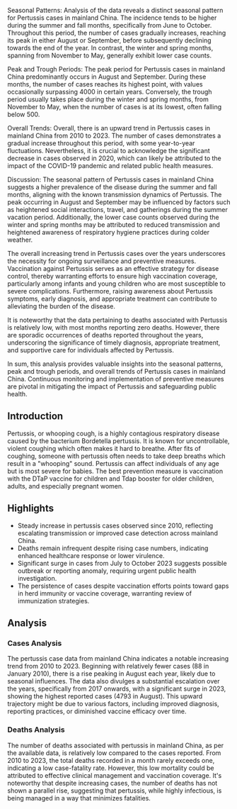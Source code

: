 Seasonal Patterns: 
Analysis of the data reveals a distinct seasonal pattern for Pertussis cases in mainland China. The incidence tends to be higher during the summer and fall months, specifically from June to October. Throughout this period, the number of cases gradually increases, reaching its peak in either August or September, before subsequently declining towards the end of the year. In contrast, the winter and spring months, spanning from November to May, generally exhibit lower case counts.

Peak and Trough Periods: 
The peak period for Pertussis cases in mainland China predominantly occurs in August and September. During these months, the number of cases reaches its highest point, with values occasionally surpassing 4000 in certain years. Conversely, the trough period usually takes place during the winter and spring months, from November to May, when the number of cases is at its lowest, often falling below 500.

Overall Trends: 
Overall, there is an upward trend in Pertussis cases in mainland China from 2010 to 2023. The number of cases demonstrates a gradual increase throughout this period, with some year-to-year fluctuations. Nevertheless, it is crucial to acknowledge the significant decrease in cases observed in 2020, which can likely be attributed to the impact of the COVID-19 pandemic and related public health measures.

Discussion: 
The seasonal pattern of Pertussis cases in mainland China suggests a higher prevalence of the disease during the summer and fall months, aligning with the known transmission dynamics of Pertussis. The peak occurring in August and September may be influenced by factors such as heightened social interactions, travel, and gatherings during the summer vacation period. Additionally, the lower case counts observed during the winter and spring months may be attributed to reduced transmission and heightened awareness of respiratory hygiene practices during colder weather.

The overall increasing trend in Pertussis cases over the years underscores the necessity for ongoing surveillance and preventive measures. Vaccination against Pertussis serves as an effective strategy for disease control, thereby warranting efforts to ensure high vaccination coverage, particularly among infants and young children who are most susceptible to severe complications. Furthermore, raising awareness about Pertussis symptoms, early diagnosis, and appropriate treatment can contribute to alleviating the burden of the disease.

It is noteworthy that the data pertaining to deaths associated with Pertussis is relatively low, with most months reporting zero deaths. However, there are sporadic occurrences of deaths reported throughout the years, underscoring the significance of timely diagnosis, appropriate treatment, and supportive care for individuals affected by Pertussis.

In sum, this analysis provides valuable insights into the seasonal patterns, peak and trough periods, and overall trends of Pertussis cases in mainland China. Continuous monitoring and implementation of preventive measures are pivotal in mitigating the impact of Pertussis and safeguarding public health.
## Introduction

Pertussis, or whooping cough, is a highly contagious respiratory disease caused by the bacterium Bordetella pertussis. It is known for uncontrollable, violent coughing which often makes it hard to breathe. After fits of coughing, someone with pertussis often needs to take deep breaths which result in a "whooping" sound. Pertussis can affect individuals of any age but is most severe for babies. The best prevention measure is vaccination with the DTaP vaccine for children and Tdap booster for older children, adults, and especially pregnant women.

## Highlights

- Steady increase in pertussis cases observed since 2010, reflecting escalating transmission or improved case detection across mainland China. <br/>
- Deaths remain infrequent despite rising case numbers, indicating enhanced healthcare response or lower virulence. <br/>
- Significant surge in cases from July to October 2023 suggests possible outbreak or reporting anomaly, requiring urgent public health investigation. <br/>
- The persistence of cases despite vaccination efforts points toward gaps in herd immunity or vaccine coverage, warranting review of immunization strategies. <br/>

## Analysis

### Cases Analysis
The pertussis case data from mainland China indicates a notable increasing trend from 2010 to 2023. Beginning with relatively fewer cases (88 in January 2010), there is a rise peaking in August each year, likely due to seasonal influences. The data also divulges a substantial escalation over the years, specifically from 2017 onwards, with a significant surge in 2023, showing the highest reported cases (4793 in August). This upward trajectory might be due to various factors, including improved diagnosis, reporting practices, or diminished vaccine efficacy over time.

### Deaths Analysis
The number of deaths associated with pertussis in mainland China, as per the available data, is relatively low compared to the cases reported. From 2010 to 2023, the total deaths recorded in a month rarely exceeds one, indicating a low case-fatality rate. However, this low mortality could be attributed to effective clinical management and vaccination coverage. It's noteworthy that despite increasing cases, the number of deaths has not shown a parallel rise, suggesting that pertussis, while highly infectious, is being managed in a way that minimizes fatalities.
